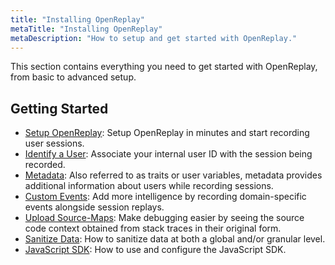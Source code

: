 ```yaml
---
title: "Installing OpenReplay"
metaTitle: "Installing OpenReplay"
metaDescription: "How to setup and get started with OpenReplay."
---
```


This section contains everything you need to get started with OpenReplay, from basic to advanced setup.

## Getting Started
- [Setup OpenReplay](/installing-or/setup-or): Setup OpenReplay in minutes and start recording user sessions.
- [Identify a User](/installing-or/identify-a-user): Associate your internal user ID with the session being recorded.
- [Metadata](/installing-or/metadata): Also referred to as traits or user variables, metadata provides additional information about users while recording sessions.
- [Custom Events](/installing-or/custom-events): Add more intelligence by recording domain-specific events alongside session replays.
- [Upload Source-Maps](/installing-or/upload-sourcemaps): Make debugging easier by seeing the source code context obtained from stack traces in their original form.
- [Sanitize Data](/installing-or/sanitize-data): How to sanitize data at both a global and/or granular level.
- [JavaScript SDK](/installing-or/javascript-sdk): How to use and configure the JavaScript SDK.
